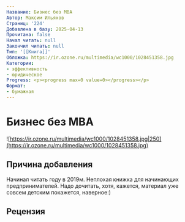 ```yaml
---
Название: Бизнес без MBA
Автор: Максим Ильяхов
Страниц: '224'
Добавлена в базу: 2025-04-13
Прочитана: false
Начал читать: null
Закончил читать: null
Тип: '[[Книга]]'
Обложка: https://ir.ozone.ru/multimedia/wc1000/1028451358.jpg
Категории:
- эффективность
- юридическое
Progress: <p><progress max=0 value=0></progress></p>
Формат:
- бумажная
---
```

# Бизнес без MBA

![https://ir.ozone.ru/multimedia/wc1000/1028451358.jpg|250](https://ir.ozone.ru/multimedia/wc1000/1028451358.jpg)

## Причина добавления

Начинал читать году в 2019м. Неплохая книжка для начинающих предпринимателей. Надо дочитать, хотя, кажется, материал уже совсем детским покажется, наверное:)

## Рецензия